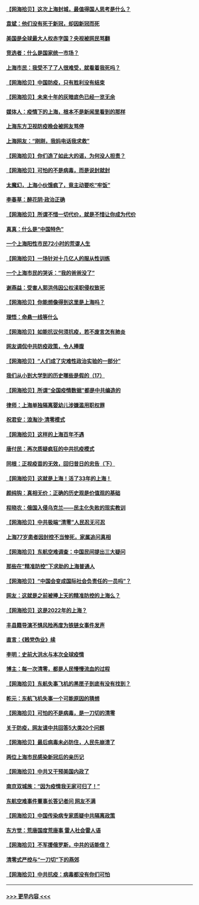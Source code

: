 #### [【网海拾贝】这次上海封城，最值得国人思考是什么？](../pages/nsc993/n13712983.md?t=04161553) 
#### [袁斌：他们没有死于新冠，却因新冠而死](../pages/nsc993/n13712971.md?t=04161553) 
#### [美国是全球最大人权赤字国？央视被网民骂翻](../pages/nsc993/n13712475.md?t=04161553) 
#### [竞选者：什么是国家统一市场？](../pages/nsc993/n13712470.md?t=04161553) 
#### [上海市民：我受不了了人很难受，就看着我死吗？](../pages/nsc993/n13712354.md?t=04161553) 
#### [【网海拾贝】中国防疫，只有胜利没有结束](../pages/nsc993/n13712343.md?t=04161553) 
#### [【网海拾贝】未来十年的灰暗底色已经一览无余](../pages/nsc993/n13711555.md?t=04161553) 
#### [媒体人：疫情下的上海，根本不是新闻里看到的那样](../pages/nsc993/n13711529.md?t=04161553) 
#### [上海东方卫视防疫晚会被网友骂停](../pages/nsc993/n13711504.md?t=04161553) 
#### [上海网友：“刚刚，我妈电话我求救”](../pages/nsc993/n13710629.md?t=04161553) 
#### [【网海拾贝】你们造了如此大的谣，为何没人担责？](../pages/nsc993/n13710606.md?t=04161553) 
#### [【网海拾贝】可怕的不是病毒，而是说封就封](../pages/nsc993/n13709731.md?t=04161553) 
#### [太魔幻，上海小伙饿疯了，竟主动要吃“牢饭”](../pages/nsc993/n13709700.md?t=04161553) 
#### [李春草：醉花阴·政治正确](../pages/nsc993/n13709048.md?t=04161553) 
#### [【网海拾贝】所谓不惜一切代价，就是不惜让你成为代价](../pages/nsc993/n13708201.md?t=04161553) 
#### [真真：什么是“中国特色”](../pages/nsc993/n13708141.md?t=04161553) 
#### [一个上海阳性市民72小时的荒谬人生](../pages/nsc993/n13706620.md?t=04161553) 
#### [【网海拾贝】一场针对十几亿人的服从性训练](../pages/nsc993/n13706555.md?t=04161553) 
#### [一个上海市民的哭诉：“我的爸爸没了”](../pages/nsc993/n13706497.md?t=04161553) 
#### [谢燕益：受害人郭洪伟因公权渎职侵权致死](../pages/nsc993/n13706184.md?t=04161553) 
#### [【网海拾贝】你能想像得到这里是上海吗？](../pages/nsc993/n13704442.md?t=04161553) 
#### [理悟：命悬一线等什么](../pages/nsc993/n13703131.md?t=04161553) 
#### [【网海拾贝】如能抗议何须抗疫，若不废言怎有肺炎](../pages/nsc993/n13701767.md?t=04161553) 
#### [网友调侃中共防疫政策，令人捧腹](../pages/nsc993/n13701561.md?t=04161553) 
#### [【网海拾贝】“人们成了灾难性政治实验的一部分”](../pages/nsc993/n13698988.md?t=04161553) 
#### [我们从小到大学到的历史哪些是假的（17）](../pages/nsc993/n13698883.md?t=04161553) 
#### [【网海拾贝】所谓“全国疫情数据”都是中共编造的](../pages/nsc993/n13694674.md?t=04161553) 
#### [律师：上海单独隔离婴幼儿涉嫌滥用职权罪](../pages/nsc993/n13694627.md?t=04161553) 
#### [祝君安：浪淘沙·清零模式](../pages/nsc993/n13694452.md?t=04161553) 
#### [【网海拾贝】这样的上海百年不遇](../pages/nsc993/n13692603.md?t=04161553) 
#### [唐付民：再次质疑疯狂的中共抗疫模式](../pages/nsc993/n13691971.md?t=04161553) 
#### [同根：正视疫苗的无效，回归昔日的忠告（下）](../pages/nsc993/n13688756.md?t=04161553) 
#### [【网海拾贝】这就是上海！活了33年的上海！](../pages/nsc993/n13688654.md?t=04161553) 
#### [颜纯钩：真相无价：正确的历史观是价值观的基础](../pages/nsc993/n13688555.md?t=04161553) 
#### [程晓农：俄国入侵乌克兰——民主化失败的现实教训](../pages/nsc993/n13686006.md?t=04161553) 
#### [【网海拾贝】中共极端“清零”人民忍无可忍](../pages/nsc993/n13685914.md?t=04161553) 
#### [上海77岁患者因封控不当惨死，家属追问真相](../pages/nsc993/n13685891.md?t=04161553) 
#### [【网海拾贝】东航空难调查：中国民间提出三大疑问](../pages/nsc993/n13683137.md?t=04161553) 
#### [那些在“精准防控”下求助的上海普通人](../pages/nsc993/n13683088.md?t=04161553) 
#### [【网海拾贝】“中国会变成国际社会负责任的一员吗”？](../pages/nsc993/n13680707.md?t=04161553) 
#### [网友：这就是之前被捧上天的精准防控的上海么？](../pages/nsc993/n13680287.md?t=04161553) 
#### [【网海拾贝】这是2022年的上海？](../pages/nsc993/n13678253.md?t=04161553) 
#### [丰县籍导演不惧风险再度为铁链女事件发声](../pages/nsc993/n13678215.md?t=04161553) 
#### [直言：《贱党伪业》续](../pages/nsc993/n13678056.md?t=04161553) 
#### [李明：史前大洪水与本次全球疫情](../pages/nsc993/n13677332.md?t=04161553) 
#### [博主：每一次清零，都是人民慢慢流血的过程](../pages/nsc993/n13676078.md?t=04161553) 
#### [【网海拾贝】东航失事飞机的黑匣子到底有没有找到？](../pages/nsc993/n13676034.md?t=04161553) 
#### [乾元：东航飞机失事一个可能原因的猜想](../pages/nsc993/n13675834.md?t=04161553) 
#### [【网海拾贝】可怕的不是病毒，是一刀切的清零](../pages/nsc993/n13674403.md?t=04161553) 
#### [关于防疫，网友请中共回答5大类20个问题](../pages/nsc993/n13674318.md?t=04161553) 
#### [【网海拾贝】最后病毒未必防住，人民先崩溃了](../pages/nsc993/n13672307.md?t=04161553) 
#### [两位上海市民感染新冠后的亲历记](../pages/nsc993/n13672217.md?t=04161553) 
#### [【网海拾贝】中共又干预美国内政了](../pages/nsc993/n13669564.md?t=04161553) 
#### [南京双城族：“因为疫情我无家可归了！”](../pages/nsc993/n13669511.md?t=04161553) 
#### [东航空难事件董事长答记者问 网友不满](../pages/nsc993/n13669436.md?t=04161553) 
#### [【网海拾贝】中国传染病专家质疑中共隔离政策](../pages/nsc993/n13667190.md?t=04161553) 
#### [东方觉：荒唐国度荒唐事 雷人社会雷人语](../pages/nsc993/n13666926.md?t=04161553) 
#### [【网海拾贝】不军援俄罗斯，中共的话能信？](../pages/nsc993/n13664594.md?t=04161553) 
#### [清零式严控与“一刀切”下的燕郊](../pages/nsc993/n13664450.md?t=04161553) 
#### [【网海拾贝】中共抗疫：病毒都没有你们可怕](../pages/nsc993/n13662063.md?t=04161553) 

----
#### [ >>> 更早内容 <<< ](../indexes/nsc993-earlier.md)
